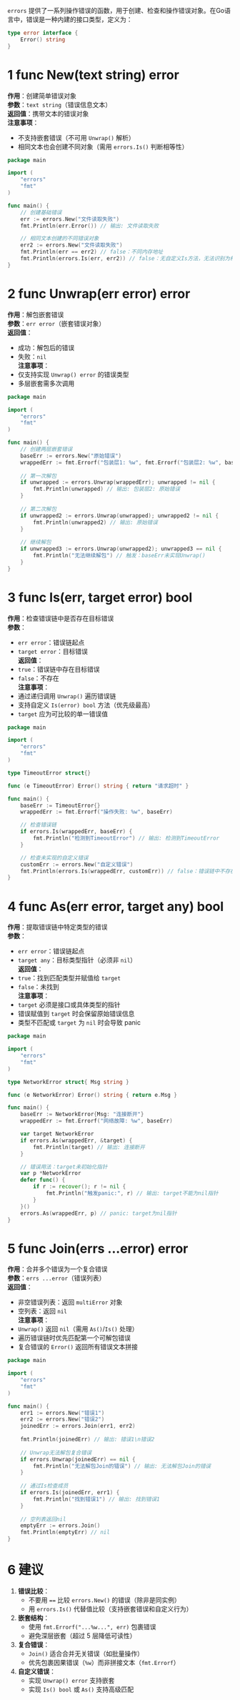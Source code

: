 `errors` 提供了一系列操作错误的函数，用于创建、检查和操作错误对象。在Go语言中，错误是一种内建的接口类型，定义为：

```go
type error interface {
    Error() string
}
```
# 1 func New(text string) error

​**​作用​**​：创建简单错误对象  
​**​参数​**​：`text string`（错误信息文本）  
​**​返回值​**​：携带文本的错误对象  
​**​注意事项​**​：

- 不支持嵌套错误（不可用 `Unwrap()` 解析）
- 相同文本也会创建不同对象（需用 `errors.Is()` 判断相等性）

```go
package main

import (
	"errors"
	"fmt"
)

func main() {
	// 创建基础错误
	err := errors.New("文件读取失败")
	fmt.Println(err.Error()) // 输出: 文件读取失败

	// 相同文本创建的不同错误对象
	err2 := errors.New("文件读取失败")
	fmt.Println(err == err2) // false：不同内存地址
	fmt.Println(errors.Is(err, err2)) // false：无自定义Is方法，无法识别为相同错误
}
```
# 2 func Unwrap(err error) error

​**​作用​**​：解包嵌套错误  
​**​参数​**​：`err error`（嵌套错误对象）  
​**​返回值​**​：

- 成功：解包后的错误
- 失败：`nil`  
    ​**​注意事项​**​：
- 仅支持实现 `Unwrap() error` 的错误类型
- 多层嵌套需多次调用

```go
package main

import (
	"errors"
	"fmt"
)

func main() {
    // 创建两层嵌套错误
    baseErr := errors.New("原始错误")
    wrappedErr := fmt.Errorf("包装层1: %w", fmt.Errorf("包装层2: %w", baseErr))
    
    // 第一次解包
    if unwrapped := errors.Unwrap(wrappedErr); unwrapped != nil {
        fmt.Println(unwrapped) // 输出: 包装层2: 原始错误
    }
    
    // 第二次解包
    if unwrapped2 := errors.Unwrap(unwrapped); unwrapped2 != nil {
        fmt.Println(unwrapped2) // 输出: 原始错误
    }
    
    // 继续解包
    if unwrapped3 := errors.Unwrap(unwrapped2); unwrapped3 == nil {
        fmt.Println("无法继续解包") // 触发：baseErr未实现Unwrap()
    }
}
```
# 3 func Is(err, target error) bool

​**​作用​**​：检查错误链中是否存在目标错误  
​**​参数​**​：

- `err error`：错误链起点
- `target error`：目标错误  
    ​**​返回值​**​：
- `true`：错误链中存在目标错误
- `false`：不存在  
    ​**​注意事项​**​：
- 通过递归调用 `Unwrap()` 遍历错误链
- 支持自定义 `Is(error) bool` 方法（优先级最高）
- `target` 应为可比较的单一错误值

```go
package main

import (
	"errors"
	"fmt"
)

type TimeoutError struct{}

func (e TimeoutError) Error() string { return "请求超时" }

func main() {
    baseErr := TimeoutError{}
    wrappedErr := fmt.Errorf("操作失败: %w", baseErr)

    // 检查错误链
    if errors.Is(wrappedErr, baseErr) {
        fmt.Println("检测到TimeoutError") // 输出: 检测到TimeoutError
    }

    // 检查未实现的自定义错误
    customErr := errors.New("自定义错误")
    fmt.Println(errors.Is(wrappedErr, customErr)) // false：错误链中不存在
}
```
# 4 func As(err error, target any) bool

​**​作用​**​：提取错误链中特定类型的错误  
​**​参数​**​：

- `err error`：错误链起点
- `target any`：目标类型指针（必须非 `nil`）  
    ​**​返回值​**​：
- `true`：找到匹配类型并赋值给 `target`
- `false`：未找到  
    ​**​注意事项​**​：
- `target` 必须是接口或具体类型的指针
- 错误赋值到 `target` 时会保留原始错误信息
- 类型不匹配或 `target` 为 `nil` 时会导致 panic

```go
package main

import (
	"errors"
	"fmt"
)

type NetworkError struct{ Msg string }

func (e NetworkError) Error() string { return e.Msg }

func main() {
    baseErr := NetworkError{Msg: "连接断开"}
    wrappedErr := fmt.Errorf("网络故障: %w", baseErr)

    var target NetworkError
    if errors.As(wrappedErr, &target) {
        fmt.Println(target) // 输出: 连接断开
    }

    // 错误用法：target未初始化指针
    var p *NetworkError
    defer func() {
        if r := recover(); r != nil {
            fmt.Println("触发panic:", r) // 输出: target不能为nil指针
        }
    }()
    errors.As(wrappedErr, p) // panic: target为nil指针
}
```
# 5 func Join(errs ...error) error

​**​作用​**​：合并多个错误为一个复合错误  
​**​参数​**​：`errs ...error`（错误列表）  
​**​返回值​**​：

- 非空错误列表：返回 `multiError` 对象
- 空列表：返回 `nil`  
    ​**​注意事项​**​：
- `Unwrap()` 返回 `nil`（需用 `As()`/`Is()` 处理）
- 遍历错误链时优先匹配第一个可解包错误
- 复合错误的 `Error()` 返回所有错误文本拼接

```go
package main

import (
	"errors"
	"fmt"
)

func main() {
    err1 := errors.New("错误1")
    err2 := errors.New("错误2")
    joinedErr := errors.Join(err1, err2)
    
    fmt.Println(joinedErr) // 输出: 错误1\n错误2
    
    // Unwrap无法解包复合错误
    if errors.Unwrap(joinedErr) == nil {
        fmt.Println("无法解包Join的错误") // 输出: 无法解包Join的错误
    }
    
    // 通过Is检查成员
    if errors.Is(joinedErr, err1) {
        fmt.Println("找到错误1") // 输出: 找到错误1
    }
    
    // 空列表返回nil
    emptyErr := errors.Join()
    fmt.Println(emptyErr) // nil
}
```

# 6 建议

1. ​**​错误比较​**​：
    - 不要用 `==` 比较 `errors.New()` 的错误（除非是同实例）
    - 用 `errors.Is()` 代替值比较（支持嵌套错误和自定义行为）
2. ​**​嵌套结构​**​：
    - 使用 `fmt.Errorf("...%w...", err)` 包裹错误
    - 避免深层嵌套（超过 5 层降低可读性）
3. ​**​复合错误​**​：
    - `Join()` 适合合并无关错误（如批量操作）
    - 优先包裹因果错误（`%w`）而非拼接文本（`fmt.Errorf`）
4. ​**​自定义错误​**​：
    - 实现 `Unwrap() error` 支持嵌套
    - 实现 `Is() bool` 或 `As()` 支持高级匹配